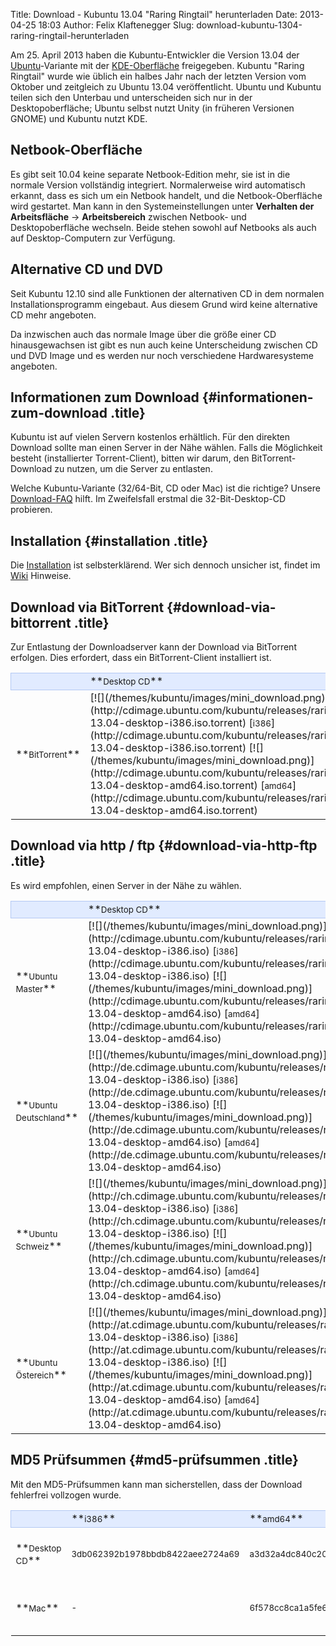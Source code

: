 Title: Download - Kubuntu 13.04  "Raring Ringtail" herunterladen
Date: 2013-04-25 18:03
Author: Felix Klaftenegger
Slug: download-kubuntu-1304-raring-ringtail-herunterladen

Am 25. April 2013 haben die Kubuntu-Entwickler die Version 13.04 der
[Ubuntu](http://www.ubuntu.com/ "http://www.ubuntu.com")-Variante mit der
[KDE-Oberfläche](http://www.kde.org/ "http://www.kde.org") freigegeben. Kubuntu "Raring Ringtail" wurde wie üblich ein
halbes Jahr nach der letzten Version vom Oktober und zeitgleich zu
Ubuntu 13.04 veröffentlicht. Ubuntu und Kubuntu teilen sich den Unterbau
und unterscheiden sich nur in der Desktopoberfläche; Ubuntu selbst nutzt
Unity (in früheren Versionen GNOME) und Kubuntu nutzt KDE.


Netbook-Oberfläche
------------------


Es gibt seit 10.04 keine separate Netbook-Edition mehr, sie ist in die
normale Version vollständig integriert. Normalerweise wird automatisch
erkannt, dass es sich um ein Netbook handelt, und die Netbook-Oberfläche
wird gestartet. Man kann in den Systemeinstellungen unter **Verhalten
der Arbeitsfläche** -&gt; **Arbeitsbereich** zwischen Netbook- und
Desktopoberfläche wechseln. Beide stehen sowohl auf Netbooks als auch
auf Desktop-Computern zur Verfügung.


Alternative CD und DVD
----------------------


Seit Kubuntu 12.10 sind alle Funktionen der alternativen CD in dem
normalen Installationsprogramm eingebaut. Aus diesem Grund wird keine
alternative CD mehr angeboten.


Da inzwischen auch das normale Image über die größe einer CD
hinausgewachsen ist gibt es nun auch keine Unterscheidung zwischen CD
und DVD Image und es werden nur noch verschiedene Hardwaresysteme
angeboten.


<!-- Info über Release --><!-- Info über Release -->

Informationen zum Download {#informationen-zum-download .title}
--------------------------


Kubuntu ist auf vielen Servern kostenlos erhältlich. Für den direkten
Download sollte man einen Server in der Nähe wählen. Falls die
Möglichkeit besteht (installierter Torrent-Client), bitten wir darum,
den BitTorrent-Download zu nutzen, um die Server zu entlasten.


Welche Kubuntu-Variante (32/64-Bit, CD oder Mac) ist die richtige?
Unsere [Download-FAQ](/download/faq "Download FAQ") hilft. Im
Zweifelsfall erstmal die 32-Bit-Desktop-CD probieren.


Installation {#installation .title}
------------


Die [Installation](http://wiki.kubuntu-de.org/Installation) ist
selbsterklärend. Wer sich dennoch unsicher ist, findet im
[Wiki](http://wiki.kubuntu-de.org/Installation) Hinweise.


Download via BitTorrent {#download-via-bittorrent .title}
-----------------------


Zur Entlastung der Downloadserver kann der Download via BitTorrent
erfolgen. Dies erfordert, dass ein BitTorrent-Client installiert ist.


<table width="100%" cellspacing="2" cellpadding="2">


<tbody>


<tr style="border: 1px solid rgb(179, 200, 243); background-color: rgb(225, 235, 255);">


<td width="150" align="left">
 

</td>


<td width="150" align="left">
**<small>Desktop CD</small>**

</td>


<td width="150" align="left">
**<small>Mac</small>**

</td>


</tr>


<tr class="even">


<td>
**<small>BitTorrent</small>**

</td>


<td>
[![](/themes/kubuntu/images/mini_download.png)](http://cdimage.ubuntu.com/kubuntu/releases/raring/release/kubuntu-13.04-desktop-i386.iso.torrent)
[<small>i386</small>](http://cdimage.ubuntu.com/kubuntu/releases/raring/release/kubuntu-13.04-desktop-i386.iso.torrent)
[![](/themes/kubuntu/images/mini_download.png)](http://cdimage.ubuntu.com/kubuntu/releases/raring/release/kubuntu-13.04-desktop-amd64.iso.torrent)
[<small>amd64</small>](http://cdimage.ubuntu.com/kubuntu/releases/raring/release/kubuntu-13.04-desktop-amd64.iso.torrent)

</td>


<td>
[![](/themes/kubuntu/images/mini_download.png)](http://cdimage.ubuntu.com/kubuntu/releases/raring/release/kubuntu-13.04-desktop-amd64+mac.iso.torrent)
[<small>amd64+mac</small>](http://cdimage.ubuntu.com/kubuntu/releases/raring/release/kubuntu-13.04-desktop-amd64+mac.iso.torrent)

</td>


</tr>


</tbody>


</table>


Download via http / ftp {#download-via-http-ftp .title}
-----------------------


Es wird empfohlen, einen Server in der Nähe zu wählen.


<table width="100%" cellspacing="2" cellpadding="2">


<tbody>


<tr style="border: 1px solid rgb(179, 200, 243); background-color: rgb(225, 235, 255);">


<td width="150" align="left">
 

</td>


<td width="150" align="left">
**<small>Desktop CD</small>**

</td>


<td width="150" align="left">
**<small>Mac</small>**

</td>


</tr>


<tr class="even">


<td>
**<small>Ubuntu Master</small>**

</td>


<td>
[![](/themes/kubuntu/images/mini_download.png)](http://cdimage.ubuntu.com/kubuntu/releases/raring/release/kubuntu-13.04-desktop-i386.iso)
[<small>i386</small>](http://cdimage.ubuntu.com/kubuntu/releases/raring/release/kubuntu-13.04-desktop-i386.iso)
[![](/themes/kubuntu/images/mini_download.png)](http://cdimage.ubuntu.com/kubuntu/releases/raring/release/kubuntu-13.04-desktop-amd64.iso)
[<small>amd64</small>](http://cdimage.ubuntu.com/kubuntu/releases/raring/release/kubuntu-13.04-desktop-amd64.iso)

</td>


<td>
[![](/themes/kubuntu/images/mini_download.png)](http://cdimage.ubuntu.com/kubuntu/releases/raring/release/kubuntu-13.04-desktop-amd64+mac.iso)
[<small>amd64+mac</small>](http://cdimage.ubuntu.com/kubuntu/releases/raring/release/kubuntu-13.04-desktop-amd64+mac.iso)

</td>


</tr>


<tr class="odd">


<td>
**<small>Ubuntu Deutschland</small>**

</td>


<td>
[![](/themes/kubuntu/images/mini_download.png)](http://de.cdimage.ubuntu.com/kubuntu/releases/raring/release/kubuntu-13.04-desktop-i386.iso)
[<small>i386</small>](http://de.cdimage.ubuntu.com/kubuntu/releases/raring/release/kubuntu-13.04-desktop-i386.iso)
[![](/themes/kubuntu/images/mini_download.png)](http://de.cdimage.ubuntu.com/kubuntu/releases/raring/release/kubuntu-13.04-desktop-amd64.iso)
[<small>amd64</small>](http://de.cdimage.ubuntu.com/kubuntu/releases/raring/release/kubuntu-13.04-desktop-amd64.iso)

</td>


<td>
[![](/themes/kubuntu/images/mini_download.png)](http://de.cdimage.ubuntu.com/kubuntu/releases/raring/release/kubuntu-13.04-desktop-amd64+mac.iso)
[<small>amd64+mac</small>](http://de.cdimage.ubuntu.com/kubuntu/releases/raring/release/kubuntu-13.04-desktop-amd64+mac.iso)

</td>


</tr>


<tr class="even">


<td>
**<small>Ubuntu Schweiz</small>**

</td>


<td>
[![](/themes/kubuntu/images/mini_download.png)](http://ch.cdimage.ubuntu.com/kubuntu/releases/raring/release/kubuntu-13.04-desktop-i386.iso)
[<small>i386</small>](http://ch.cdimage.ubuntu.com/kubuntu/releases/raring/release/kubuntu-13.04-desktop-i386.iso)
[![](/themes/kubuntu/images/mini_download.png)](http://ch.cdimage.ubuntu.com/kubuntu/releases/raring/release/kubuntu-13.04-desktop-amd64.iso)
[<small>amd64</small>](http://ch.cdimage.ubuntu.com/kubuntu/releases/raring/release/kubuntu-13.04-desktop-amd64.iso)

</td>


<td>
[![](/themes/kubuntu/images/mini_download.png)](http://ch.cdimage.ubuntu.com/kubuntu/releases/raring/release//kubuntu-13.04-desktop-amd64+mac.iso)
[<small>amd64+mac</small>](http://ch.cdimage.ubuntu.com/kubuntu/releases/raring/release/kubuntu-13.04-desktop-amd64+mac.iso)

</td>


</tr>


<tr class="odd">


<td>
**<small>Ubuntu Östereich</small>**

</td>


<td>
[![](/themes/kubuntu/images/mini_download.png)](http://at.cdimage.ubuntu.com/kubuntu/releases/raring/release/kubuntu-13.04-desktop-i386.iso)
[<small>i386</small>](http://at.cdimage.ubuntu.com/kubuntu/releases/raring/release/kubuntu-13.04-desktop-i386.iso)
[![](/themes/kubuntu/images/mini_download.png)](http://at.cdimage.ubuntu.com/kubuntu/releases/raring/release/kubuntu-13.04-desktop-amd64.iso)
[<small>amd64</small>](http://at.cdimage.ubuntu.com/kubuntu/releases/raring/release/kubuntu-13.04-desktop-amd64.iso)

</td>


<td>
[![](/themes/kubuntu/images/mini_download.png)](http://at.cdimage.ubuntu.com/kubuntu/releases/raring/release/kubuntu-13.04-desktop-amd64+mac.iso)
[<small>amd64+mac</small>](http://at.cdimage.ubuntu.com/kubuntu/releases/raring/release/kubuntu-13.04-desktop-amd64+mac.iso)

</td>


</tr>

<!--<tr style="border: 1px solid rgb(179, 200, 243); background-color: rgb(225, 235, 255);">            <td align="center" colspan="5">Mirror Deutschland</td></p><p>        </tr></p><p>        <tr class="odd"></p><p>            <td><strong><small>Uni Kaiserslautern</small></strong></td></p><p>            <td>         <a href="http://ftp.uni-kl.de/pub/linux/ubuntu.iso/kubuntu/quantal/kubuntu-12.10-desktop-i386.iso"><img border="0" src="/themes/kubuntu/images/mini_download.png" alt="" /></a>        <a href="http://ftp.uni-kl.de/pub/linux/ubuntu.iso/kubuntu/quantal/kubuntu-12.10-desktop-i386.iso"><small>i386</small></a>        <a href="http://ftp.uni-kl.de/pub/linux/ubuntu.iso/kubuntu/quantal/kubuntu-12.10-desktop-amd64.iso"><img border="0" src="/themes/kubuntu/images/mini_download.png" alt="" /></a>        <a href="http://ftp.uni-kl.de/pub/linux/ubuntu.iso/kubuntu/quantal/kubuntu-12.10-desktop-amd64.iso"><small>amd64</small></a>       </td></p><p>            </p><p>            <td>&nbsp; <!-- Mac --><!--<tr style="border: 1px solid rgb(179, 200, 243); background-color: rgb(225, 235, 255);"></p><p>            <td align="center" colspan="5">Mirror Deutschland</td></p><p>        </tr></p><p>        <tr class="odd"></p><p>            <td><strong><small>Uni Kaiserslautern</small></strong></td></p><p>            <td>         <a href="http://ftp.uni-kl.de/pub/linux/ubuntu.iso/kubuntu/quantal/kubuntu-12.10-desktop-i386.iso"><img border="0" src="/themes/kubuntu/images/mini_download.png" alt="" /></a>        <a href="http://ftp.uni-kl.de/pub/linux/ubuntu.iso/kubuntu/quantal/kubuntu-12.10-desktop-i386.iso"><small>i386</small></a>        <a href="http://ftp.uni-kl.de/pub/linux/ubuntu.iso/kubuntu/quantal/kubuntu-12.10-desktop-amd64.iso"><img border="0" src="/themes/kubuntu/images/mini_download.png" alt="" /></a>        <a href="http://ftp.uni-kl.de/pub/linux/ubuntu.iso/kubuntu/quantal/kubuntu-12.10-desktop-amd64.iso"><small>amd64</small></a>       </td></p><p>            </p><p>            <td>&nbsp; <!-- Mac -->


<!--        </tr>--><!--</p><p>        </tr>-->

</tbody>


</table>


MD5 Prüfsummen {#md5-prüfsummen .title}
--------------


Mit den MD5-Prüfsummen kann man sicherstellen, dass der Download
fehlerfrei vollzogen wurde.


<table width="100%" cellspacing="2" cellpadding="2">


<tbody>


<tr style="border: 1px solid rgb(179, 200, 243); background-color: rgb(225, 235, 255);">


<td align="left">
 

</td>


<td width="200" align="left">
**<small>i386</small>**

</td>


<td width="200" align="left">
**<small>amd64</small>**

</td>


<td width="80" align="left">
**<small>MD5/GPG</small>**

</td>


</tr>


<tr class="even">


<td>
**<small>Desktop CD</small>**

</td>


<td>
<small>3db062392b1978bbdb8422aee2724a69</small>

</td>


<td>
<small>a3d32a4dc840c20c70ae4839341ef605</small>

</td>


<td>
[![](/themes/kubuntu/images/mini_download.png)](http://cdimage.ubuntu.com/kubuntu/releases/raring/release/MD5SUMS) /  
[![](/themes/kubuntu/images/mini_download.png)](http://cdimage.ubuntu.com/kubuntu/releases/raring/release/MD5SUMS.gpg)

</td>


</tr>


<tr class="even">


<td>
**<small>Mac</small>**

</td>


<td>
<small>-</small>

</td>


<td>
<small>6f578cc8ca1a5fe6dec6fa02211bc1aa</small>

</td>


<td>
[![](/themes/kubuntu/images/mini_download.png)](http://cdimage.ubuntu.com/kubuntu/releases/raring/release/MD5SUMS) /  
[![](/themes/kubuntu/images/mini_download.png)](http://cdimage.ubuntu.com/kubuntu/releases/raring/release/MD5SUMS.gpg)

</td>


</tr>


</tbody>


</table>


